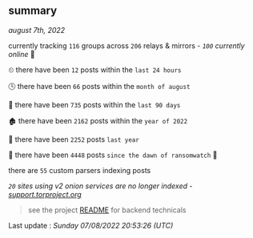 
## summary
_august 7th, 2022_

currently tracking `116` groups across `206` relays & mirrors - _`100` currently online_ 📡

⏲ there have been `12` posts within the `last 24 hours`

🕓 there have been `66` posts within the `month of august`

📅 there have been `735` posts within the `last 90 days`

🏚 there have been `2162` posts within the `year of 2022`

🚀 there have been `2252` posts `last year`

🦕 there have been `4448` posts `since the dawn of ransomwatch` 🐣

there are `55` custom parsers indexing posts

_`20` sites using v2 onion services are no longer indexed - [support.torproject.org](https://support.torproject.org/onionservices/v2-deprecation/)_

> see the project [README](https://github.com/jmousqueton/ransomwatch#readme) for backend technicals



Last update : _Sunday 07/08/2022 20:53:26 (UTC)_

